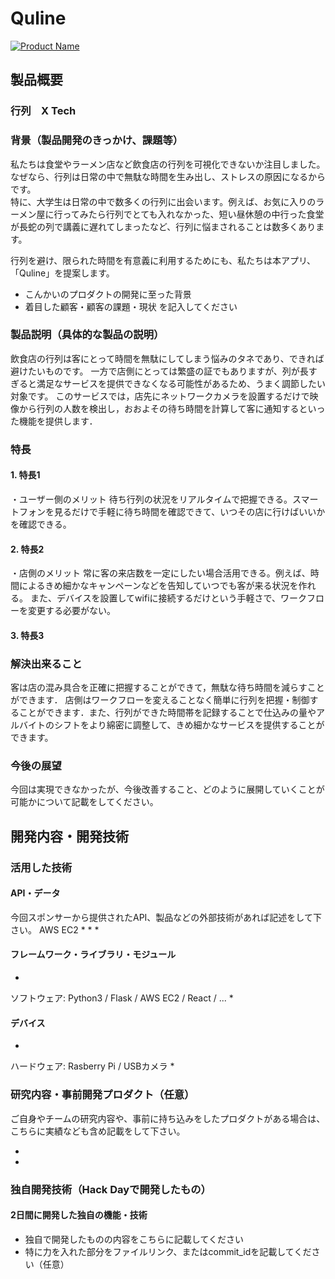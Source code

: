 # Quline

[![Product Name](image.png)](https://www.youtube.com/watch?v=G5rULR53uMk)

## 製品概要
### 行列　X Tech

### 背景（製品開発のきっかけ、課題等）
私たちは食堂やラーメン店など飲食店の行列を可視化できないか注目しました。なぜなら、行列は日常の中で無駄な時間を生み出し、ストレスの原因になるからです。  
特に、大学生は日常の中で数多くの行列に出会います。例えば、お気に入りのラーメン屋に行ってみたら行列でとても入れなかった、短い昼休憩の中行った食堂が長蛇の列で講義に遅れてしまったなど、行列に悩まされることは数多くあります。

行列を避け、限られた時間を有意義に利用するためにも、私たちは本アプリ、「Quline」を提案します。

- こんかいのプロダクトの開発に至った背景
- 着目した顧客・顧客の課題・現状
を記入してください

### 製品説明（具体的な製品の説明）
飲食店の行列は客にとって時間を無駄にしてしまう悩みのタネであり、できれば避けたいものです。
一方で店側にとっては繁盛の証でもありますが、列が長すぎると満足なサービスを提供できなくなる可能性があるため、うまく調節したい対象です。
このサービスでは，店先にネットワークカメラを設置するだけで映像から行列の人数を検出し，おおよその待ち時間を計算して客に通知するといった機能を提供します．

### 特長

#### 1. 特長1
・ユーザー側のメリット
待ち行列の状況をリアルタイムで把握できる。スマートフォンを見るだけで手軽に待ち時間を確認できて、いつその店に行けばいいかを確認できる。

#### 2. 特長2
・店側のメリット
常に客の来店数を一定にしたい場合活用できる。例えば、時間によるきめ細かなキャンペーンなどを告知していつでも客が来る状況を作れる。
また、デバイスを設置してwifiに接続するだけという手軽さで、ワークフローを変更する必要がない。

#### 3. 特長3

### 解決出来ること
客は店の混み具合を正確に把握することができて，無駄な待ち時間を減らすことができます．
店側はワークフローを変えることなく簡単に行列を把握・制御することができます．また、行列ができた時間帯を記録することで仕込みの量やアルバイトのシフトをより綿密に調整して、きめ細かなサービスを提供することができます。

### 今後の展望
今回は実現できなかったが、今後改善すること、どのように展開していくことが可能かについて記載をしてください。


## 開発内容・開発技術
### 活用した技術
#### API・データ
今回スポンサーから提供されたAPI、製品などの外部技術があれば記述をして下さい。
AWS EC2
* 
* 
* 

#### フレームワーク・ライブラリ・モジュール
* 
ソフトウェア: Python3 / Flask / AWS EC2 / React / ...
* 

#### デバイス
* 
ハードウェア: Rasberry Pi / USBカメラ
* 

### 研究内容・事前開発プロダクト（任意）
ご自身やチームの研究内容や、事前に持ち込みをしたプロダクトがある場合は、こちらに実績なども含め記載をして下さい。

* 
* 


### 独自開発技術（Hack Dayで開発したもの）
#### 2日間に開発した独自の機能・技術
* 独自で開発したものの内容をこちらに記載してください
* 特に力を入れた部分をファイルリンク、またはcommit_idを記載してください（任意）
